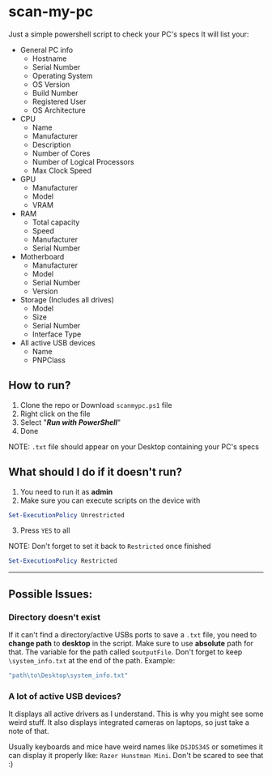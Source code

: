 # scan-my-pc
Just a simple powershell script to check your PC's specs
It will list your:
* General PC info
    * Hostname
    * Serial Number
    * Operating System
    * OS Version
    * Build Number
    * Registered User 
    * OS Architecture
* CPU
    * Name
    * Manufacturer
    * Description
    * Number of Cores
    * Number of Logical Processors
    * Max Clock Speed
* GPU
    * Manufacturer
    * Model
    * VRAM
* RAM
    * Total capacity
    * Speed
    * Manufacturer
    * Serial Number
* Motherboard
    * Manufacturer
    * Model
    * Serial Number
    * Version
* Storage (Includes all drives)
    * Model
    * Size
    * Serial Number
    * Interface Type
* All active USB devices
    * Name
    * PNPClass

## How to run?

1. Clone the repo or Download `scanmypc.ps1` file
2. Right click on the file
3. Select "**_Run with PowerShell_**"
4. Done

NOTE: `.txt` file should appear on your Desktop containing your PC's specs

## What should I do if it doesn't run?

1. You need to run it as **admin**
2. Make sure you can execute scripts on the device with
```powershell
Set-ExecutionPolicy Unrestricted
```
3. Press `YES` to all

NOTE: Don't forget to set it back to `Restricted` once finished
```powershell
Set-ExecutionPolicy Restricted
```
---
## Possible Issues:
### Directory doesn't exist
If it can't find a directory/active USBs ports to save a `.txt` file, you need to **change path** to **desktop** in the script.
Make sure to use **absolute** path for that. The variable for the path called `$outputFile`. Don't forget to 
keep `\system_info.txt` at the end of the path. Example:
```cmd
"path\to\Desktop\system_info.txt"
```
### A lot of active USB devices?
It displays all active drivers as I understand. This is why you might see some weird stuff. It also displays 
integrated cameras on laptops, so just take a note of that.

Usually keyboards and mice have weird names like `DSJDS345` or sometimes it can display it properly 
like: `Razer Hunstman Mini`. Don't be scared to see that :)
 
